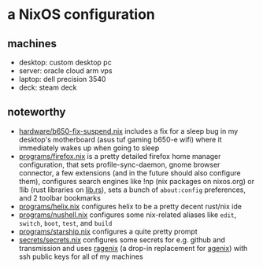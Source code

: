 # a NixOS configuration

## machines

- desktop: custom desktop pc
- server: oracle cloud arm vps
- laptop: dell precision 3540
- deck: steam deck

## noteworthy

- [hardware/b650-fix-suspend.nix](https://github.com/hexfae/system/blob/main/hardware/b650-fix-suspend.nix)
  includes a fix for a sleep bug in my desktop's motherboard (asus tuf gaming b650-e wifi) where it
  immediately wakes up when going to sleep
- [programs/firefox.nix](https://github.com/hexfae/system/blob/main/programs/firefox.nix) is a pretty detailed
  firefox home manager configuration, that sets profile-sync-daemon, gnome browser connector, a few extensions (and
  in the future should also configure them), configures search engines like !np (nix packages on nixos.org) or !lib
  (rust libraries on [lib.rs](https://lib.rs)), sets a bunch of `about:config` preferences, and 2 toolbar bookmarks
- [programs/helix.nix](https://github.com/hexfae/system/blob/main/programs/helix.nix) configures helix to be a pretty
  decent rust/nix ide
- [programs/nushell.nix](https://github.com/hexfae/system/blob/main/programs/nushell.nix) configures some nix-related
  aliases like `edit`, `switch`, `boot`, `test`, and `build`
- [programs/starship.nix](https://github.com/hexfae/system/blob/main/programs/starship.nix) configures a quite pretty prompt
- [secrets/secrets.nix](https://github.com/hexfae/system/blob/main/secrets/secrets.nix) configures some secrets for e.g.
  github and transmission and uses [ragenix](https://github.com/yaxitech/ragenix) (a drop-in replacement for
  [agenix](https://github.com/ryantm/agenix)) with ssh public keys for all of my machines
  
